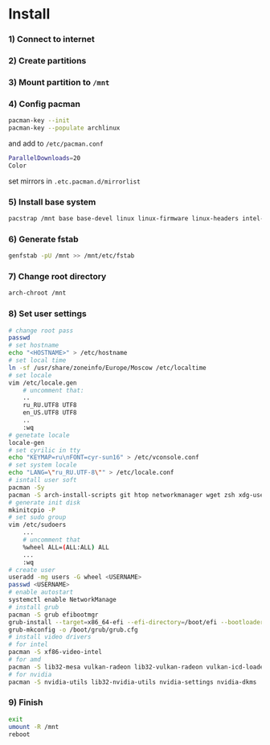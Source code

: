 # Install
### 1) Connect to internet
### 2) Create partitions
### 3) Mount partition to `/mnt`
### 4) Config pacman 
```bash 
pacman-key --init
pacman-key --populate archlinux
```
and add to `/etc/pacman.conf` 
```sh
ParallelDownloads=20
Color
```
set mirrors in `.etc.pacman.d/mirrorlist`
### 5) Install base system
```bash
pacstrap /mnt base base-devel linux linux-firmware linux-headers intel-ucode amd-ucode vim
```
### 6) Generate fstab
```bash
genfstab -pU /mnt >> /mnt/etc/fstab
```
### 7) Change root directory
```bash
arch-chroot /mnt
```
### 8) Set user settings
```bash
# change root pass
passwd
# set hostname
echo "<HOSTNAME>" > /etc/hostname
# set local time
ln -sf /usr/share/zoneinfo/Europe/Moscow /etc/localtime
# set locale
vim /etc/locale.gen
    # uncomment that:
    ..
    ru_RU.UTF8 UTF8
    en_US.UTF8 UTF8
    ..
    :wq
# genetate locale
locale-gen
# set cyrilic in tty
echo "KEYMAP=ru\nFONT=cyr-sun16" > /etc/vconsole.conf
# set system locale
echo "LANG=\"ru_RU.UTF-8\"" > /etc/locale.conf
# isntall user soft
pacman -Sy
pacman -S arch-install-scripts git htop networkmanager wget zsh xdg-user-dirs sudo
# generate init disk
mkinitcpio -P
# set sudo group
vim /etc/sudoers
    ...
    # uncomment that
    %wheel ALL=(ALL:ALL) ALL
    ...
    :wq
# create user
useradd -mg users -G wheel <USERNAME>
passwd <USERNAME>
# enable autostart
systemctl enable NetworkManage
# install grub
pacman -S grub efibootmgr
grub-install --target=x86_64-efi --efi-directory=/boot/efi --bootloader-id=Arch
grub-mkconfig -o /boot/grub/grub.cfg
# install video drivers
# for intel
pacman -S xf86-video-intel
# for amd
pacman -S lib32-mesa vulkan-radeon lib32-vulkan-radeon vulkan-icd-loader lib32-vulkan-icd-loader
# for nvidia
pacman -S nvidia-utils lib32-nvidia-utils nvidia-settings nvidia-dkms
```
### 9) Finish
```bash
exit
umount -R /mnt
reboot
```